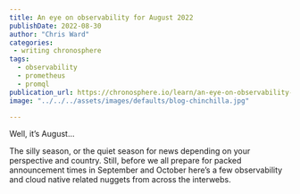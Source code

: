 ```yaml
---
title: An eye on observability for August 2022
publishDate: 2022-08-30
author: "Chris Ward"
categories:
 - writing chronosphere
tags:
  - observability
  - prometheus
  - promql
publication_url: https://chronosphere.io/learn/an-eye-on-observability-for-august/
image: "../../../assets/images/defaults/blog-chinchilla.jpg"

---
```

Well, it’s August… 

The silly season, or the quiet season for news depending on your perspective and country. Still, before we all prepare for packed announcement times in September and October here’s a few observability and cloud native related nuggets from across the interwebs.